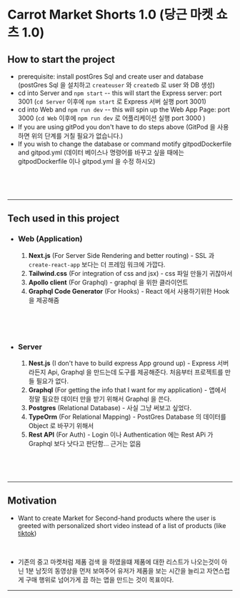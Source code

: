 # Carrot Market Shorts 1.0 (당근 마켓 쇼츠 1.0)

## How to start the project

- prerequisite: install postGres Sql and create user and database (postGres Sql 을 설치하고 `createuser` 와 `createdb` 로 user 와 DB 생성)
- cd into Server and `npm start` -- this will start the Express server: port 3001 (`cd Server` 이후에 `npm start` 로 Express 서버 실행 port 3001)
- cd into Web and `npm run dev` -- this will spin up the Web App Page: port 3000 (`cd Web` 이후에 `npm run dev` 로 어플리케이션 실행 port 3000 )
- If you are using gitPod you don't have to do steps above (GitPod 을 사용하면 위의 단계를 거칠 필요가 없습니다.)
- If you wish to change the database or command motify gitpodDockerfile and gitpod.yml (데이터 베이스나 명령어를 바꾸고 싶을 때에는 gitpodDockerfile 이나 gitpod.yml 을 수정 하시오)

<p>&nbsp;</p>
<p>&nbsp;</p>

---

## Tech used in this project

- ### Web (Application)

  1. **Next.js** (For Server Side Rendering and better routing) - SSL 과 `create-react-app` 보다는 더 프레임 워크에 가깝다.
  1. **Tailwind.css** (For integration of css and jsx) - css 파일 만들기 귀찮아서
  1. **Apollo client** (For Graphql) - graphql 을 위한 클라이언트
  1. **Graphql Code Generator** (For Hooks) - React 에서 사용하기위한 Hook 을 제공해줌

<p>&nbsp;</p>
<p>&nbsp;</p>

- ### Server
  1. **Nest.js** (I don't have to build express App ground up) - Express 서버 라든지 Api, Graphql 을 만드는데 도구를 제공해준다. 처음부터 프로젝트를 만들 필요가 없다.
  1. **Graphql** (For getting the info that I want for my application) - 앱에서 정말 필요한 데이터 만을 받기 위해서 Graphql 을 쓴다.
  1. **Postgres** (Relational Database) - 사실 그냥 써보고 싶었다.
  1. **TypeOrm** (For Relational Mapping) - PostGres Database 의 데이터를 Object 로 바꾸기 위해서
  1. **Rest API** (For Auth) - Login 이나 Authentication 에는 Rest APi 가 Graphql 보다 낫다고 판단함... 근거는 없음

<p>&nbsp;</p>
<p>&nbsp;</p>

---

## Motivation

- Want to create Market for Second-hand products where the user is greeted with personalized short video instead of a list of products (like [tiktok](https://www.tiktok.com))
<p>&nbsp;</p>

- 기존의 중고 마켓처럼 제품 검색 을 하였을떄 제품에 대한 리스트가 나오는것이 아닌 1분 남짓의 동영상을 먼저 보여주어 유저가 제품을 보는 시간을 늘리고 자연스럽게 구매 행위로 넘어가게 끔 하는 앱을 만드는 것이 목표이다.

---
